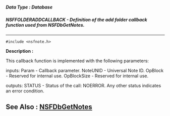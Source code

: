 ##### Data Type : Database
##### NSFFOLDERADDCALLBACK - Definition of the add folder callback function used from NSFDbGetNotes.
---
```
#include <nsfnote.h>
```
**Description :**

This callback function is implemented with the following parameters:  

inputs:
Param - Callback parameter.
NoteUNID - Universal Note ID.
OpBlock - Reserved for internal use.
OpBlockSize - Reserved for internal use.

outputs: 
STATUS - Status of the call: NOERROR. Any other status indicates an error 
condition.

**See Also :**
[NSFDbGetNotes](/domino-c-api-docs/reference/Func/NSFDbGetNotes)
---

